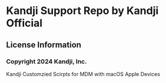 # Kandji Support Repo by Kandji Official

## License Information

### Copyright 2024 Kandji, Inc.

Kandji Customzied Scirpts for MDM with macOS Apple Devices

